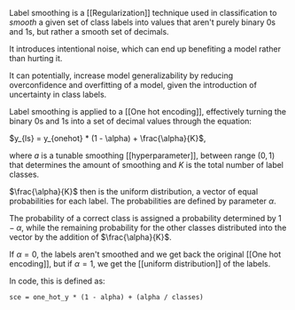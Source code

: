 Label smoothing is a [[Regularization]] technique used in classification to *smooth* a given set of class labels into values that aren't purely binary $0$s and $1$s, but rather a smooth set of decimals. 

It introduces intentional noise, which can end up benefiting a model rather than hurting it.

It can potentially, increase model generalizability by reducing overconfidence and overfitting of a model, given the introduction of uncertainty in class labels.

Label smoothing is applied to a [[One hot encoding]], effectively turning the binary $0$s and $1$s into a set of decimal values through the equation:

$y_{ls} = y_{onehot} * (1 - \alpha) + \frac{\alpha}{K}$,

where $a$ is a tunable smoothing [[hyperparameter]], between range $(0, 1)$ that determines the amount of smoothing and $K$ is the total number of label classes.

$\frac{\alpha}{K}$ then is the uniform distribution, a vector of equal probabilities for each label. The probabilities are defined by parameter $\alpha$.

The probability of a correct class is assigned a probability determined by $1-\alpha$, while the remaining probability for the other classes distributed into the vector by the addition of $\frac{\alpha}{K}$.

If $\alpha = 0$, the labels aren't smoothed and we get back the original [[One hot encoding]], but if $\alpha = 1$, we get the [[uniform distribution]] of the labels.

In code, this is defined as:

```
sce = one_hot_y * (1 - alpha) + (alpha / classes)
```

